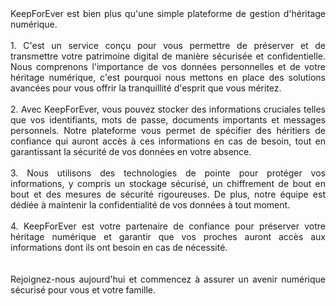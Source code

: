 <div style="text-align: justify">KeepForEver est bien plus qu'une simple plateforme de gestion d'héritage numérique.</div><br>
  
<div style="text-align: justify">1. C'est un service conçu pour vous permettre de préserver et de transmettre votre patrimoine digital de manière sécurisée et confidentielle. Nous comprenons l'importance de vos données personnelles et de votre héritage numérique, c'est pourquoi nous mettons en place des solutions avancées pour vous offrir la tranquillité d'esprit que vous méritez.</div><br>

<div style="text-align: justify">2. Avec KeepForEver, vous pouvez stocker des informations cruciales telles que vos identifiants, mots de passe, documents importants et messages personnels. Notre plateforme vous permet de spécifier des héritiers de confiance qui auront accès à ces informations en cas de besoin, tout en garantissant la sécurité de vos données en votre absence.</div><br>

<div style="text-align: justify">3. Nous utilisons des technologies de pointe pour protéger vos informations, y compris un stockage sécurisé, un chiffrement de bout en bout et des mesures de sécurité rigoureuses. De plus, notre équipe est dédiée à maintenir la confidentialité de vos données à tout moment.</div><br>

<div style="text-align: justify">4. KeepForEver est votre partenaire de confiance pour préserver votre héritage numérique et garantir que vos proches auront accès aux informations dont ils ont besoin en cas de nécessité.</div><br><br>
  
<div style="text-align: justify">Rejoignez-nous aujourd'hui et commencez à assurer un avenir numérique sécurisé pour vous et votre famille.</div><br>
